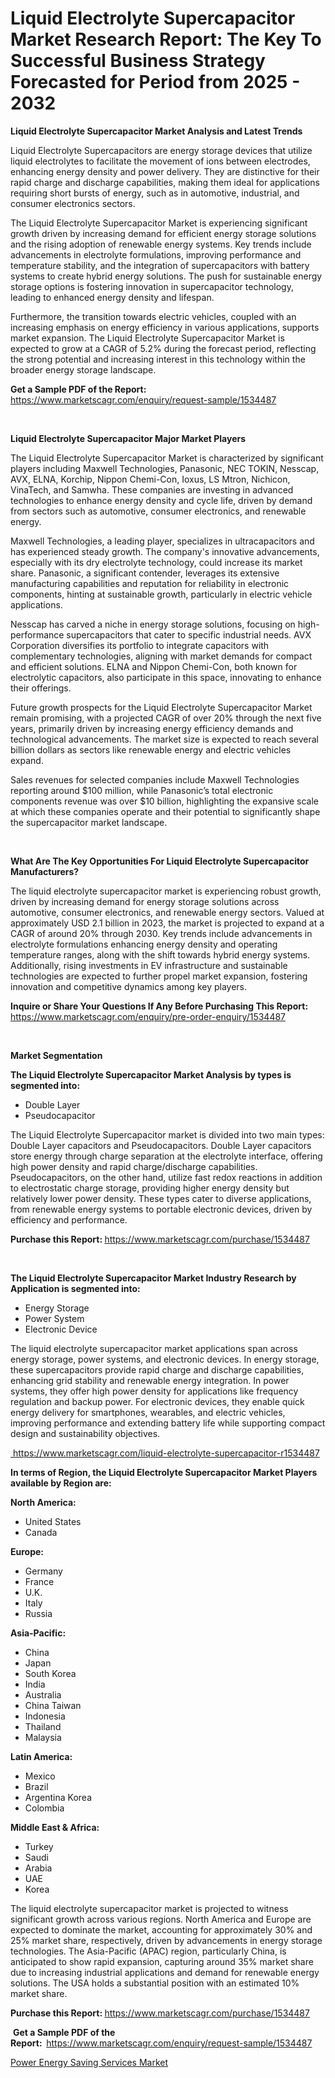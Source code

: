 <p><h1>Liquid Electrolyte Supercapacitor Market Research Report: The Key To Successful Business Strategy Forecasted for Period from 2025 - 2032</h1></p><p><strong>Liquid Electrolyte Supercapacitor Market Analysis and Latest Trends</strong></p>
<p><p>Liquid Electrolyte Supercapacitors are energy storage devices that utilize liquid electrolytes to facilitate the movement of ions between electrodes, enhancing energy density and power delivery. They are distinctive for their rapid charge and discharge capabilities, making them ideal for applications requiring short bursts of energy, such as in automotive, industrial, and consumer electronics sectors.</p><p>The Liquid Electrolyte Supercapacitor Market is experiencing significant growth driven by increasing demand for efficient energy storage solutions and the rising adoption of renewable energy systems. Key trends include advancements in electrolyte formulations, improving performance and temperature stability, and the integration of supercapacitors with battery systems to create hybrid energy solutions. The push for sustainable energy storage options is fostering innovation in supercapacitor technology, leading to enhanced energy density and lifespan.</p><p>Furthermore, the transition towards electric vehicles, coupled with an increasing emphasis on energy efficiency in various applications, supports market expansion. The Liquid Electrolyte Supercapacitor Market is expected to grow at a CAGR of 5.2% during the forecast period, reflecting the strong potential and increasing interest in this technology within the broader energy storage landscape.</p></p>
<p><strong>Get a Sample PDF of the Report:&nbsp;</strong> <a href="https://www.marketscagr.com/enquiry/request-sample/1534487?utm_campaign=2301&utm_medium=2&utm_source=Github&utm_content=ia&utm_term=14022025&utm_id=liquid-electrolyte-supercapacitor">https://www.marketscagr.com/enquiry/request-sample/1534487</a></p>
<p>&nbsp;</p>
<p><strong>Liquid Electrolyte Supercapacitor Major Market Players</strong></p>
<p><p>The Liquid Electrolyte Supercapacitor Market is characterized by significant players including Maxwell Technologies, Panasonic, NEC TOKIN, Nesscap, AVX, ELNA, Korchip, Nippon Chemi-Con, Ioxus, LS Mtron, Nichicon, VinaTech, and Samwha. These companies are investing in advanced technologies to enhance energy density and cycle life, driven by demand from sectors such as automotive, consumer electronics, and renewable energy.</p><p>Maxwell Technologies, a leading player, specializes in ultracapacitors and has experienced steady growth. The company's innovative advancements, especially with its dry electrolyte technology, could increase its market share. Panasonic, a significant contender, leverages its extensive manufacturing capabilities and reputation for reliability in electronic components, hinting at sustainable growth, particularly in electric vehicle applications.</p><p>Nesscap has carved a niche in energy storage solutions, focusing on high-performance supercapacitors that cater to specific industrial needs. AVX Corporation diversifies its portfolio to integrate capacitors with complementary technologies, aligning with market demands for compact and efficient solutions. ELNA and Nippon Chemi-Con, both known for electrolytic capacitors, also participate in this space, innovating to enhance their offerings.</p><p>Future growth prospects for the Liquid Electrolyte Supercapacitor Market remain promising, with a projected CAGR of over 20% through the next five years, primarily driven by increasing energy efficiency demands and technological advancements. The market size is expected to reach several billion dollars as sectors like renewable energy and electric vehicles expand.</p><p>Sales revenues for selected companies include Maxwell Technologies reporting around $100 million, while Panasonic’s total electronic components revenue was over $10 billion, highlighting the expansive scale at which these companies operate and their potential to significantly shape the supercapacitor market landscape.</p></p>
<p>&nbsp;</p>
<p><strong>What Are The Key Opportunities For Liquid Electrolyte Supercapacitor Manufacturers?</strong></p>
<p><p>The liquid electrolyte supercapacitor market is experiencing robust growth, driven by increasing demand for energy storage solutions across automotive, consumer electronics, and renewable energy sectors. Valued at approximately USD 2.1 billion in 2023, the market is projected to expand at a CAGR of around 20% through 2030. Key trends include advancements in electrolyte formulations enhancing energy density and operating temperature ranges, along with the shift towards hybrid energy systems. Additionally, rising investments in EV infrastructure and sustainable technologies are expected to further propel market expansion, fostering innovation and competitive dynamics among key players.</p></p>
<p><strong>Inquire or Share Your Questions If Any Before Purchasing This Report:</strong> <a href="https://www.marketscagr.com/enquiry/pre-order-enquiry/1534487?utm_campaign=2301&utm_medium=2&utm_source=Github&utm_content=ia&utm_term=14022025&utm_id=liquid-electrolyte-supercapacitor">https://www.marketscagr.com/enquiry/pre-order-enquiry/1534487</a></p>
<p>&nbsp;</p>
<p><strong>Market Segmentation</strong></p>
<p><strong>The Liquid Electrolyte Supercapacitor Market Analysis by types is segmented into:</strong></p>
<p><ul><li>Double Layer</li><li>Pseudocapacitor</li></ul></p>
<p><p>The Liquid Electrolyte Supercapacitor market is divided into two main types: Double Layer capacitors and Pseudocapacitors. Double Layer capacitors store energy through charge separation at the electrolyte interface, offering high power density and rapid charge/discharge capabilities. Pseudocapacitors, on the other hand, utilize fast redox reactions in addition to electrostatic charge storage, providing higher energy density but relatively lower power density. These types cater to diverse applications, from renewable energy systems to portable electronic devices, driven by efficiency and performance.</p></p>
<p><strong>Purchase this Report:&nbsp;</strong><a href="https://www.marketscagr.com/purchase/1534487?utm_campaign=2301&utm_medium=2&utm_source=Github&utm_content=ia&utm_term=14022025&utm_id=liquid-electrolyte-supercapacitor">https://www.marketscagr.com/purchase/1534487</a></p>
<p>&nbsp;</p>
<p><strong>The Liquid Electrolyte Supercapacitor Market Industry Research by Application is segmented into:</strong></p>
<p><ul><li>Energy Storage</li><li>Power System</li><li>Electronic Device</li></ul></p>
<p><p>The liquid electrolyte supercapacitor market applications span across energy storage, power systems, and electronic devices. In energy storage, these supercapacitors provide rapid charge and discharge capabilities, enhancing grid stability and renewable energy integration. In power systems, they offer high power density for applications like frequency regulation and backup power. For electronic devices, they enable quick energy delivery for smartphones, wearables, and electric vehicles, improving performance and extending battery life while supporting compact design and sustainability objectives.</p></p>
<p><a href="https://www.marketscagr.com/liquid-electrolyte-supercapacitor-r1534487?utm_campaign=2301&utm_medium=2&utm_source=Github&utm_content=ia&utm_term=14022025&utm_id=liquid-electrolyte-supercapacitor">&nbsp;https://www.marketscagr.com/liquid-electrolyte-supercapacitor-r1534487</a></p>
<p><strong>In terms of Region, the Liquid Electrolyte Supercapacitor Market Players available by Region are:</strong></p>
<p>
    <p> <strong> North America: </strong>
        <ul>
            <li>United States</li>
            <li>Canada</li>
        </ul>
        </p> 
    <p> <strong> Europe: </strong>
        <ul>
            <li>Germany</li>
            <li>France</li>
            <li>U.K.</li>
            <li>Italy</li>
            <li>Russia</li>
        </ul>
        </p> 
    <p> <strong> Asia-Pacific: </strong>
        <ul>
            <li>China</li>
            <li>Japan</li>
            <li>South Korea</li>
            <li>India</li>
            <li>Australia</li>
            <li>China Taiwan</li>
            <li>Indonesia</li>
            <li>Thailand</li>
            <li>Malaysia</li>
        </ul>
        </p> 
    <p> <strong> Latin America: </strong>
        <ul>
            <li>Mexico</li>
            <li>Brazil</li>
            <li>Argentina Korea</li>
            <li>Colombia</li>
        </ul>
        </p> 
    <p> <strong> Middle East & Africa: </strong>
        <ul>
            <li>Turkey</li>
            <li>Saudi</li>
            <li>Arabia</li>
            <li>UAE</li>
            <li>Korea</li>
        </ul>
    </p>
    </p>
<p><p>The liquid electrolyte supercapacitor market is projected to witness significant growth across various regions. North America and Europe are expected to dominate the market, accounting for approximately 30% and 25% market share, respectively, driven by advancements in energy storage technologies. The Asia-Pacific (APAC) region, particularly China, is anticipated to show rapid expansion, capturing around 35% market share due to increasing industrial applications and demand for renewable energy solutions. The USA holds a substantial position with an estimated 10% market share.</p></p>
<p><strong>Purchase this Report: </strong><a href="https://www.marketscagr.com/purchase/1534487?utm_campaign=2301&utm_medium=2&utm_source=Github&utm_content=ia&utm_term=14022025&utm_id=liquid-electrolyte-supercapacitor">https://www.marketscagr.com/purchase/1534487</a></p>
<p>&nbsp;<strong>Get a Sample PDF of the Report:&nbsp;&nbsp;</strong><a href="https://www.marketscagr.com/enquiry/request-sample/1534487?utm_campaign=2301&utm_medium=2&utm_source=Github&utm_content=ia&utm_term=14022025&utm_id=liquid-electrolyte-supercapacitor">https://www.marketscagr.com/enquiry/request-sample/1534487</a></p>
<p><strong></strong></p>
<p><p><a href="https://github.com/sholympia197070/Market-Research-Report-List-1/blob/main/power-energy-saving-services-market.md?utm_campaign=2301&utm_medium=2&utm_source=Github&utm_content=ia&utm_term=14022025&utm_id=liquid-electrolyte-supercapacitor">Power Energy Saving Services Market</a></p></p>
